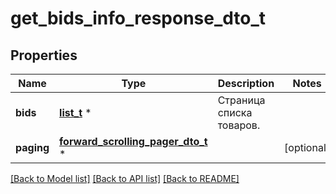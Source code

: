 # get_bids_info_response_dto_t

## Properties
Name | Type | Description | Notes
------------ | ------------- | ------------- | -------------
**bids** | [**list_t**](sku_bid_item_dto.md) \* | Страница списка товаров. | 
**paging** | [**forward_scrolling_pager_dto_t**](forward_scrolling_pager_dto.md) \* |  | [optional] 

[[Back to Model list]](../README.md#documentation-for-models) [[Back to API list]](../README.md#documentation-for-api-endpoints) [[Back to README]](../README.md)


